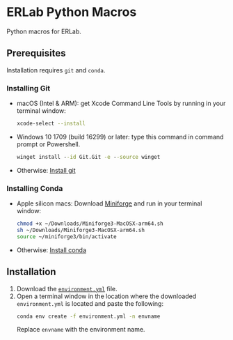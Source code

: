 # ERLab Python Macros
Python macros for ERLab.

## Prerequisites
Installation requires `git` and `conda`. 

### Installing Git
- macOS (Intel & ARM): get Xcode Command Line Tools by running in your terminal window:
   ```bash
   xcode-select --install
   ```
- Windows 10 1709 (build 16299) or later: type this command in command prompt or Powershell.
   ```cmd
   winget install --id Git.Git -e --source winget
   ```
- Otherwise: [Install git](https://git-scm.com/downloads)

### Installing Conda
 - Apple silicon macs: Download [Miniforge](https://github.com/conda-forge/miniforge/releases/latest/download/Miniforge3-MacOSX-arm64.sh) and run in your terminal window:
   ```bash
   chmod +x ~/Downloads/Miniforge3-MacOSX-arm64.sh
   sh ~/Downloads/Miniforge3-MacOSX-arm64.sh
   source ~/miniforge3/bin/activate
   ```
 - Otherwise: [Install conda](https://docs.conda.io/projects/conda/en/latest/user-guide/install/index.html)

<!-- ### Dependencies for **Apple silicon macs**
   
   1. Install [homebrew](https://brew.sh).

   2. Install pyqt5 with brew.
      ```bash
      brew install pyqt@5
      ``` -->

## Installation

1. Download the [`environment.yml`](https://raw.githubusercontent.com/kmnhan/erlabpy/main/environment.yml) file.
2. Open a terminal window in the location where the downloaded `environment.yml` is located and paste the following:
   ```bash
   conda env create -f environment.yml -n envname
   ```
   Replace `envname` with the environment name.

<!-- 
- Apple silicon macs:
  ```bash
  conda create -n arpes python=3.9 -y 
  conda activate arpes
  conda install cython pybind11 -y
  pip install --no-binary :all: --no-use-pep517 numpy<1.22
  conda install numba bottleneck scipy astropy joblib xarray h5py netCDF4 pint pandas scikit-learn matplotlib bokeh ipywidgets packaging colorama imageio titlecase tqdm rx dill ase pyqtgraph -y
  git clone https://github.com/kmnhan/erlabpy.git
  cd erlabpy
  pip install -e .
  cd ../
  pip install https://github.com/chstan/igorpy/tarball/712a4c4#egg=igor
  git clone https://github.com/kmnhan/arpes.git
  cd arpes
  pip install -e .
  cd ../
  git clone https://github.com/kmnhan/PyImageTool.git
  cd PyImageTool
  pip install -e .
  ```
  On Apple silicon macs, this may take long(~20 min) due to PyQt5 requiring to be rebuilt.
  
- Otherwise:
  ```bash
  conda create -n arpes python=3.9 -y 
  conda activate arpes
  conda install numba bottleneck scipy astropy joblib xarray h5py netCDF4 pint pandas scikit-learn matplotlib bokeh ipywidgets packaging colorama imageio titlecase tqdm rx dill ase pyqtgraph -y
  git clone https://github.com/kmnhan/erlabpy.git
  cd erlabpy
  pip install -e .
  cd ../
  pip install https://github.com/chstan/igorpy/tarball/712a4c4#egg=igor
  git clone https://github.com/kmnhan/arpes.git
  cd arpes
  pip install -e .
  cd ../
  git clone https://github.com/kmnhan/PyImageTool.git
  cd PyImageTool
  pip install -e .
  ```

Each step of the above script is explained below.

1. Create and activate a conda environment. Replace `envname` with the environment name.
   ```bash
   conda create -n envname python=3.9
   conda activate envname
   ```

2. **(For Apple silicon)** Install numpy with BLAS interface specified as vecLib. Not necessary but optimizes linear algebra computations on Apple ARM.
   ```bash
   conda install cython pybind11
   pip install --no-binary :all: --no-use-pep517 numpy<1.22
   ```

3. Install dependencies.
   ```bash
   conda install numba bottleneck scipy astropy joblib xarray h5py netCDF4 pint pandas scikit-learn matplotlib bokeh ipywidgets packaging colorama imageio titlecase tqdm rx dill ase pyqtgraph
   ```

4. Change the current working directory to the location where you want the cloned directories to be. 
   
5. Install erlabpy.
   ```bash
   git clone https://github.com/kmnhan/erlabpy.git
   cd erlabpy
   pip install -e .
   cd ../
   ```

6. Install igor dependency of PyARPES.
   ```bash
   pip install https://github.com/chstan/igorpy/tarball/712a4c4#egg=igor
   ```

7. Install modified PyARPES and return to previous directory.
   ```bash
   git clone https://github.com/kmnhan/arpes.git
   cd arpes
   pip install -e .
   cd ../
   ```

8. Install modified PyImagetool.
   ```bash
   git clone https://github.com/kmnhan/PyImageTool.git
   cd PyImageTool
   pip install -e .
   ``` -->